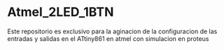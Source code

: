 # Atmel_2LED_1BTN
Este repositorio es exclusivo para la aginacion de la configuracion de las entradas y salidas en el ATtiny861 en atmel con simulacion en proteus 
